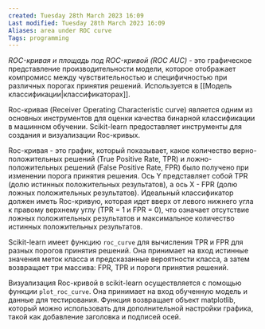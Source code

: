 ```yaml
---
created: Tuesday 28th March 2023 16:09
Last modified: Tuesday 28th March 2023 16:09
Aliases: area under ROC curve
Tags: programming
---
```


*ROC-кривая и площадь под ROC-кривой (ROC AUC)* - это графическое представление производительности модели, которое отображает компромисс между чувствительностью и специфичностью при различных порогах принятия решений. Используется в [[Модель классификации|классификаторах]].

Roc-кривая (Receiver Operating Characteristic curve) является одним из основных инструментов для оценки качества бинарной классификации в машинном обучении. Scikit-learn предоставляет инструменты для создания и визуализации Roc-кривых.

Roc-кривая - это график, который показывает, какое количество верно-положительных решений (True Positive Rate, TPR) и ложно-положительных решений (False Positive Rate, FPR) было получено при изменении порога принятия решения. Ось Y представляет собой TPR (долю истинных положительных результатов), а ось X - FPR (долю ложных положительных результатов). Идеальный классификатор должен иметь Roc-кривую, которая идет вверх от левого нижнего угла к правому верхнему углу (TPR = 1 и FPR = 0), что означает отсутствие ложных положительных результатов и максимальное количество истинных положительных результатов.



Scikit-learn имеет функцию `roc_curve` для вычисления TPR и FPR для разных порогов принятия решений. Она принимает на вход истинные значения меток класса и предсказанные вероятности класса, а затем возвращает три массива: FPR, TPR и пороги принятия решений.

Визуализация Roc-кривой в scikit-learn осуществляется с помощью функции `plot_roc_curve`. Она принимает на вход обученную модель и данные для тестирования. Функция возвращает объект matplotlib, который можно использовать для дополнительной настройки графика, такой как добавление заголовка и подписей осей.